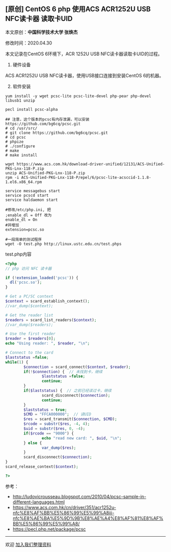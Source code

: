 ## [原创] CentOS 6 php 使用ACS ACR1252U USB NFC读卡器 读取卡UID

本文原创：**中国科学技术大学 张焕杰**

修改时间：2020.04.30

本文记录在CentOS 6环境下，ACR 1252U USB NFC读卡器读取卡UID的过程。

1. 硬件设备

ACS ACR1252U USB NFC读卡器，使用USB接口连接到安装CentOS 6的机器。

2. 软件安装

```
yum install -y wget pcsc-lite pcsc-lite-devel php-pear php-devel libusb1 unzip

pecl install pcsc-alpha

## 注意，这个版本的pcsc有内存泄漏，可以安装 https://github.com/bg6cq/pcsc.git
# cd /usr/src/
# git clone https://github.com/bg6cq/pcsc.git
# cd pcsc
# phpize
# ./configure
# make
# make install

wget https://www.acs.com.hk/download-driver-unified/12131/ACS-Unified-PKG-Lnx-118-P.zip
unzip ACS-Unified-PKG-Lnx-118-P.zip
rpm -i ACS-Unified-PKG-Lnx-118-P/epel/6/pcsc-lite-acsccid-1.1.8-1.el6.x86_64.rpm

service messagebus start
service pcscd start
service haldaemon start

#修改/etc/php.ini, 把
;enable_dl = Off 改为
enable_dl = On
#并增加
extension=pcsc.so

#一段简单的测试程序
wget -O test.php http://linux.ustc.edu.cn/test.phps
```

test.php内容

```php
<?php
// php 访问 NFC 读卡器

if (!extension_loaded('pcsc')) {
  dl('pcsc.so');
}

# Get a PC/SC context
$context = scard_establish_context();
//var_dump($context);

# Get the reader list
$readers = scard_list_readers($context);
//var_dump($readers);

# Use the first reader
$reader = $readers[0];
echo "Using reader: ", $reader, "\n";

# Connect to the card
$laststatus =false;
while(1) {
        $connection = scard_connect($context, $reader);
        if(!$connection) {  // 未找到卡，继续
                $laststatus =false;
                continue;
        }
        if($laststatus) {  // 之前已经读过卡，继续
                scard_disconnect($connection);
                continue;
        }
        $laststatus = true;
        $CMD = "FFCA000000";  // 读UID
        $res = scard_transmit($connection, $CMD);
        $rcode = substr($res, -4, 4);
        $uid = substr($res, 0, -4);
        if($rcode == "9000") {
                echo "read new card: ", $uid, "\n";
        } else {
                var_dump($res);
        }
        scard_disconnect($connection);
}
scard_release_context($context);

?>
```

参考：

* http://ludovicrousseau.blogspot.com/2010/04/pcsc-sample-in-different-languages.html
* https://www.acs.com.hk/cn/driver/351/acr1252u-nfc%E8%AF%BB%E5%86%99%E5%99%A8iii-nfc%E8%AE%BA%E5%9D%9B%E8%AE%A4%E8%AF%81%E8%AF%BB%E5%86%99%E5%99%A8/
* https://pecl.php.net/package/pcsc

***
欢迎 [加入我们整理资料](https://github.com/bg6cq/ITTS)
